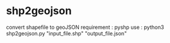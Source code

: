 # shp2geojson
convert shapefile to geoJSON
requirement : pyshp
use : python3 shp2geojson.py "input_file.shp" "output_file.json"
